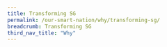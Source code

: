 ```yaml
---
title: Transforming SG
permalink: /our-smart-nation/why/transforming-sg/
breadcrumb: Transforming SG
third_nav_title: "Why"
---
```

